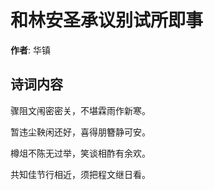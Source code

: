 # 和林安圣承议别试所即事

**作者**: 华镇

## 诗词内容

骤阻文闱密密关，不堪霖雨作新寒。

暂违尘鞅闲还好，喜得朋簪静可安。

樽俎不陈无过举，笑谈相酢有余欢。

共知佳节行相近，须把程文继日看。

